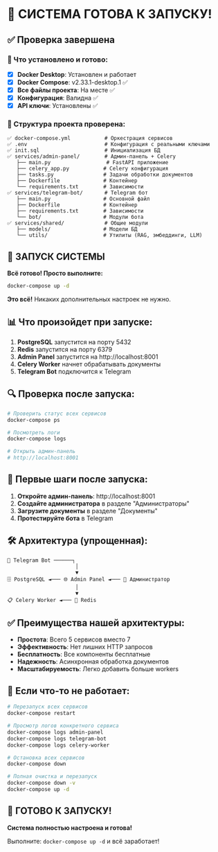 # 🚀 СИСТЕМА ГОТОВА К ЗАПУСКУ!

## ✅ Проверка завершена

### 🔧 Что установлено и готово:
- [x] **Docker Desktop**: Установлен и работает
- [x] **Docker Compose**: v2.33.1-desktop.1 ✅
- [x] **Все файлы проекта**: На месте ✅
- [x] **Конфигурация**: Валидна ✅
- [x] **API ключи**: Установлены ✅

### 📁 Структура проекта проверена:
```
✅ docker-compose.yml           # Оркестрация сервисов
✅ .env                         # Конфигурация с реальными ключами
✅ init.sql                     # Инициализация БД
✅ services/admin-panel/        # Админ-панель + Celery
   ├── main.py                  # FastAPI приложение
   ├── celery_app.py           # Celery конфигурация  
   ├── tasks.py                # Задачи обработки документов
   ├── Dockerfile              # Контейнер
   └── requirements.txt        # Зависимости
✅ services/telegram-bot/       # Telegram бот
   ├── main.py                 # Основной файл
   ├── Dockerfile              # Контейнер
   ├── requirements.txt        # Зависимости
   └── bot/                    # Модули бота
✅ services/shared/             # Общие модули
   ├── models/                 # Модели БД
   └── utils/                  # Утилиты (RAG, эмбеддинги, LLM)
```

## 🚀 ЗАПУСК СИСТЕМЫ

**Всё готово! Просто выполните:**

```bash
docker-compose up -d
```

**Это всё!** Никаких дополнительных настроек не нужно.

## 📊 Что произойдет при запуске:

1. **PostgreSQL** запустится на порту 5432
2. **Redis** запустится на порту 6379  
3. **Admin Panel** запустится на http://localhost:8001
4. **Celery Worker** начнет обрабатывать документы
5. **Telegram Bot** подключится к Telegram

## 🔍 Проверка после запуска:

```bash
# Проверить статус всех сервисов
docker-compose ps

# Посмотреть логи
docker-compose logs

# Открыть админ-панель
# http://localhost:8001
```

## 🎯 Первые шаги после запуска:

1. **Откройте админ-панель**: http://localhost:8001
2. **Создайте администратора** в разделе "Администраторы"
3. **Загрузите документы** в разделе "Документы"
4. **Протестируйте бота** в Telegram

## 🛠️ Архитектура (упрощенная):

```
📱 Telegram Bot ──────┐
                      │
                      ▼
🗄️ PostgreSQL ◄─── 🌐 Admin Panel ◄─── 👤 Администратор
                      │
                      ▼
📋 Celery Worker ◄─── 🔄 Redis
```

## ✅ Преимущества нашей архитектуры:

- **Простота**: Всего 5 сервисов вместо 7
- **Эффективность**: Нет лишних HTTP запросов
- **Бесплатность**: Все компоненты бесплатные
- **Надежность**: Асинхронная обработка документов
- **Масштабируемость**: Легко добавить больше workers

## 🔧 Если что-то не работает:

```bash
# Перезапуск всех сервисов
docker-compose restart

# Просмотр логов конкретного сервиса
docker-compose logs admin-panel
docker-compose logs telegram-bot
docker-compose logs celery-worker

# Остановка всех сервисов
docker-compose down

# Полная очистка и перезапуск
docker-compose down -v
docker-compose up -d
```

## 🎉 ГОТОВО К ЗАПУСКУ!

**Система полностью настроена и готова!**

Выполните: `docker-compose up -d` и всё заработает! 